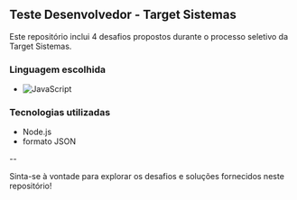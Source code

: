 ## Teste Desenvolvedor - Target Sistemas

Este repositório inclui 4 desafios propostos durante o processo seletivo da Target Sistemas. 

### Linguagem escolhida
- ![JavaScript](https://img.shields.io/badge/-JavaScript-0047AB?style=flat-square&logo=javascript)

### Tecnologias utilizadas
- Node.js
- formato JSON

--

Sinta-se à vontade para explorar os desafios e soluções fornecidos neste repositório!